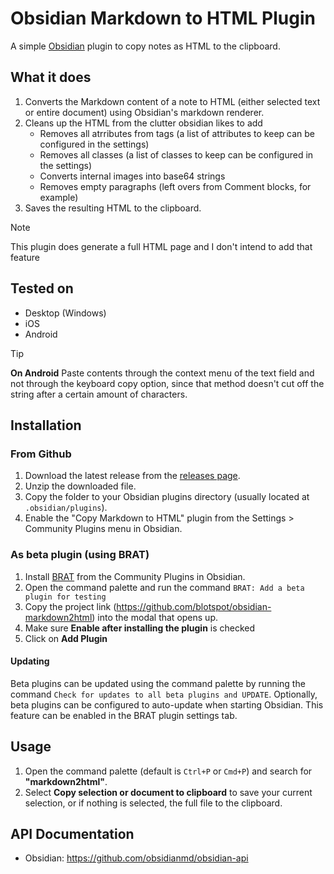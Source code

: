 # Obsidian Markdown to HTML Plugin

A simple [Obsidian](https://obsidian.md) plugin to copy notes as HTML to the clipboard.

## What it does

1. Converts the Markdown content of a note to HTML (either selected text or entire document) using Obsidian's markdown renderer.
1. Cleans up the HTML from the clutter obsidian likes to add
   - Removes all atrributes from tags (a list of attributes to keep can be configured in the settings)
   - Removes all classes (a list of classes to keep can be configured in the settings)
   - Converts internal images into base64 strings
   - Removes empty paragraphs (left overs from Comment blocks, for example)
1. Saves the resulting HTML to the clipboard.

> [!NOTE]  
> This plugin does generate a full HTML page and I don't intend to add that feature

## Tested on

- Desktop (Windows)
- iOS
- Android

> [!TIP]
> **On Android**
> Paste contents through the context menu of the text field and not through the keyboard copy option, since that method doesn't cut off the string after a certain amount of characters.

## Installation

### From Github

1. Download the latest release from the [releases page](https://github.com/blotspot/obsidian-markdown2html/releases).
2. Unzip the downloaded file.
3. Copy the folder to your Obsidian plugins directory (usually located at `.obsidian/plugins`).
4. Enable the "Copy Markdown to HTML" plugin from the Settings > Community Plugins menu in Obsidian.

### As beta plugin (using BRAT)

1. Install [BRAT](https://github.com/TfTHacker/obsidian42-brat) from the Community Plugins in Obsidian.
1. Open the command palette and run the command `BRAT: Add a beta plugin for testing`
1. Copy the project link (https://github.com/blotspot/obsidian-markdown2html) into the modal that opens up.
1. Make sure **Enable after installing the plugin** is checked
1. Click on **Add Plugin**

#### Updating

Beta plugins can be updated using the command palette by running the command `Check for updates to all beta plugins and UPDATE`. Optionally, beta plugins can be configured to auto-update when starting Obsidian. This feature can be enabled in the BRAT plugin settings tab.

## Usage

1. Open the command palette (default is `Ctrl+P` or `Cmd+P`) and search for **"markdown2html"**.
2. Select **Copy selection or document to clipboard** to save your current selection, or if nothing is selected, the full file to the clipboard.

## API Documentation

- Obsidian: https://github.com/obsidianmd/obsidian-api
